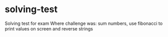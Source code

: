 # solving-test
Solving test for exam
Where challenge was: sum numbers, use fibonacci to print values on screen and reverse strings
